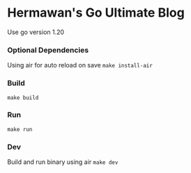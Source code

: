 # Hermawan's Go Ultimate Blog

Use go version 1.20

### Optional Dependencies
Using air for auto reload on save
`make install-air`

### Build
`make build`

### Run
`make run`

### Dev
Build and run binary using air
`make dev`